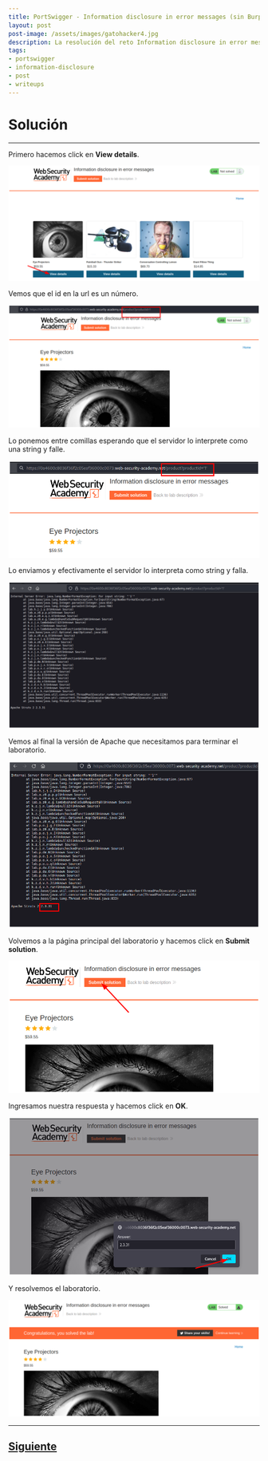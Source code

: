 ```yaml
---
title: PortSwigger - Information disclosure in error messages (sin Burpsuite).
layout: post
post-image: /assets/images/gatohacker4.jpg 
description: La resolución del reto Information disclosure in error messages.
tags:
- portswigger
- information-disclosure
- post
- writeups
---
```

# Solución
---

Primero hacemos click en **View details**.

![](/images/images-portswigger-id/lab1-1.png)

Vemos que el id en la url es un número.

![](/images/images-portswigger-id/lab1-2.png)

Lo ponemos entre comillas esperando que el servidor lo interprete como una string y falle.

![](/images/images-portswigger-id/lab1-3.png)

Lo enviamos y efectivamente el servidor lo interpreta como string y falla.

![](/images/images-portswigger-id/lab1-4.png)

Vemos al final la versión de Apache que necesitamos para terminar el laboratorio.

![](/images/images-portswigger-id/lab1-5.png)

Volvemos a la página principal del laboratorio y hacemos click en **Submit solution**.

![](/images/images-portswigger-id/lab1-6.png)

Ingresamos nuestra respuesta y hacemos click en **OK**.

![](/images/images-portswigger-id/lab1-7.png)

Y resolvemos el laboratorio.

![](/images/images-portswigger-id/lab1-8.png)


---

## [Siguiente](/Information-disclosure-on-debug-page)
